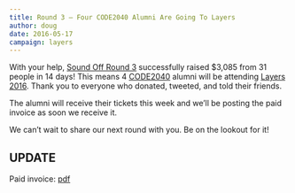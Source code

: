 ```yaml
---
title: Round 3 – Four CODE2040 Alumni Are Going To Layers
author: doug
date: 2016-05-17
campaign: layers
---
```


With your help, [Sound Off Round 3][round3] successfully raised $3,085 from 31 people in 14 days! This means 4 [CODE2040][code2040] alumni will be attending [Layers 2016][layers]. Thank you to everyone who donated, tweeted, and told their friends.

The alumni will receive their tickets this week and we’ll be posting the paid invoice as soon we receive it.

We can’t wait to share our next round with you. Be on the lookout for it!

## UPDATE

Paid invoice: [pdf][invoice]

[round3]: http://soundofftech.org/blog/2016/05/round-3-layers/
[code2040]: http://www.code2040.org
[layers]: https://bringyourlayers.com
[invoice]: /files/invoice-layers-2016.pdf
